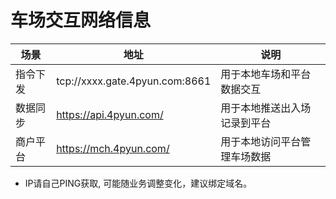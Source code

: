 # 车场交互网络信息

|场景|地址|说明|
|---|---|---|
|指令下发|tcp://xxxx.gate.4pyun.com:8661|用于本地车场和平台数据交互|
|数据同步|https://api.4pyun.com/|用于本地推送出入场记录到平台|
|商户平台|https://mch.4pyun.com/|用于本地访问平台管理车场数据|

- IP请自己PING获取, 可能随业务调整变化，建议绑定域名。

